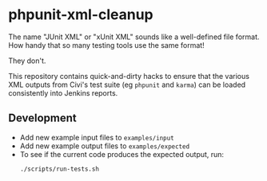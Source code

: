 # phpunit-xml-cleanup

The name "JUnit XML" or "xUnit XML" sounds like a well-defined file format. How handy that so many testing tools use the same format!

They don't.

This repository contains quick-and-dirty hacks to ensure that the various XML outputs from Civi's test suite (eg `phpunit` and `karma`)
can be loaded consistently into Jenkins reports.

## Development

* Add new example input files to `examples/input`
* Add new example output files to `examples/expected`
* To see if the current code produces the expected output, run:
    ```
    ./scripts/run-tests.sh
    ```
